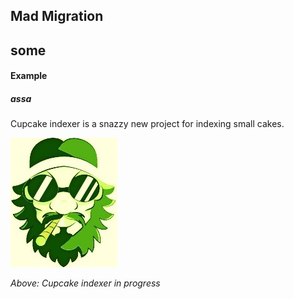 ## Mad Migration

## some
#### Example
##### assa

Cupcake indexer is a snazzy new project for indexing small cakes.

![Screenshot](img/madmigration.jpg)

*Above: Cupcake indexer in progress*